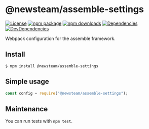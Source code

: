 # @newsteam/assemble-settings

[![License](https://img.shields.io/npm/l/@newsteam/assemble-settings.svg)](https://github.com/feight/packages/blob/master/LICENSE)
[![npm package](https://img.shields.io/npm/v/@newsteam/assemble-settings/latest.svg)](https://www.npmjs.com/package/@newsteam/assemble-settings)
[![npm downloads](https://img.shields.io/npm/dm/@newsteam/assemble-settings.svg)](https://www.npmjs.com/package/@newsteam/assemble-settings)
[![Dependencies](https://img.shields.io/david/feight/packages.svg?path=packages%2Futils)](https://david-dm.org/feight/packages?path=assemble-settings)
[![DevDependencies](https://img.shields.io/david/feight/packages.svg?path=packages%2Futils)](https://david-dm.org/feight/packages?type=dev&path=assemble-settings)

Webpack configuration for the assemble framework.

## Install

```
$ npm install @newsteam/assemble-settings
```
## Simple usage

```js
const config = require("@newsteam/assemble-settings");

```
## Maintenance

You can run tests with `npm test`.
